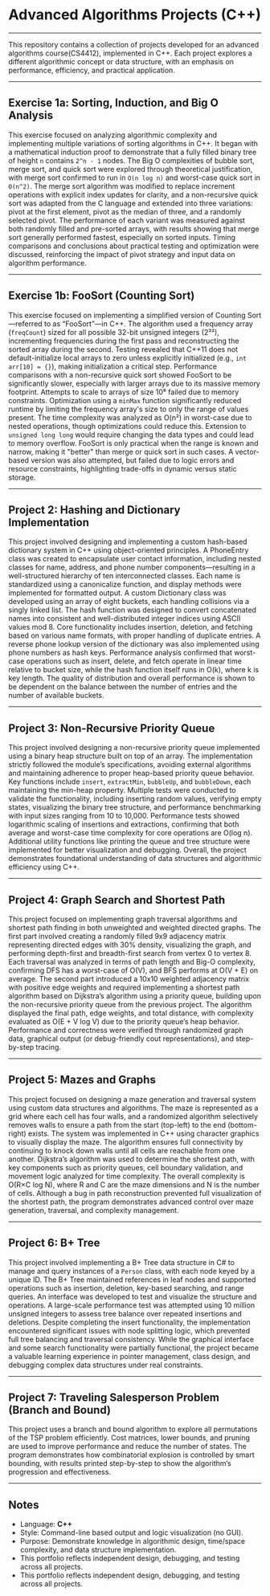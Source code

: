 # Advanced Algorithms Projects (C++)

***

This repository contains a collection of projects developed for an advanced algorithms course(CS4412), implemented in C++. Each project explores a different algorithmic concept or data structure, with an emphasis on performance, efficiency, and practical application.

***

## Exercise 1a: Sorting, Induction, and Big O Analysis

This exercise focused on analyzing algorithmic complexity and implementing multiple variations of sorting algorithms in C++. It began with a mathematical induction proof to demonstrate that a fully filled binary tree of height `n` contains `2^n - 1` nodes. The Big O complexities of bubble sort, merge sort, and quick sort were explored through theoretical justification, with merge sort confirmed to run in `O(n log n)` and worst-case quick sort in `O(n^2)`. The merge sort algorithm was modified to replace increment operations with explicit index updates for clarity, and a non-recursive quick sort was adapted from the C language and extended into three variations: pivot at the first element, pivot as the median of three, and a randomly selected pivot. The performance of each variant was measured against both randomly filled and pre-sorted arrays, with results showing that merge sort generally performed fastest, especially on sorted inputs. Timing comparisons and conclusions about practical testing and optimization were discussed, reinforcing the impact of pivot strategy and input data on algorithm performance.

***

## Exercise 1b: FooSort (Counting Sort)

This exercise focused on implementing a simplified version of Counting Sort—referred to as “FooSort”—in C++. The algorithm used a frequency array (`freqCount`) sized for all possible 32-bit unsigned integers (2³²), incrementing frequencies during the first pass and reconstructing the sorted array during the second. Testing revealed that C++11 does not default-initialize local arrays to zero unless explicitly initialized (e.g., `int arr[10] = {}`), making initialization a critical step. Performance comparisons with a non-recursive quick sort showed FooSort to be significantly slower, especially with larger arrays due to its massive memory footprint. Attempts to scale to arrays of size 10⁸ failed due to memory constraints. Optimization using a `minMax` function significantly reduced runtime by limiting the frequency array's size to only the range of values present. The time complexity was analyzed as O(n²) in worst-case due to nested operations, though optimizations could reduce this. Extension to `unsigned long long` would require changing the data types and could lead to memory overflow. FooSort is only practical when the range is known and narrow, making it "better" than merge or quick sort in such cases. A vector-based version was also attempted, but failed due to logic errors and resource constraints, highlighting trade-offs in dynamic versus static storage.


***

## Project 2: Hashing and Dictionary Implementation

This project involved designing and implementing a custom hash-based dictionary system in C++ using object-oriented principles. A PhoneEntry class was created to encapsulate user contact information, including nested classes for name, address, and phone number components—resulting in a well-structured hierarchy of ten interconnected classes. Each name is standardized using a canonicalize function, and display methods were implemented for formatted output. A custom Dictionary class was developed using an array of eight buckets, each handling collisions via a singly linked list. The hash function was designed to convert concatenated names into consistent and well-distributed integer indices using ASCII values mod 8. Core functionality includes insertion, deletion, and fetching based on various name formats, with proper handling of duplicate entries. A reverse phone lookup version of the dictionary was also implemented using phone numbers as hash keys. Performance analysis confirmed that worst-case operations such as insert, delete, and fetch operate in linear time relative to bucket size, while the hash function itself runs in O(k), where k is key length. The quality of distribution and overall performance is shown to be dependent on the balance between the number of entries and the number of available buckets.

***

## Project 3: Non-Recursive Priority Queue

This project involved designing a non-recursive priority queue implemented using a binary heap structure built on top of an array. The implementation strictly followed the module’s specifications, avoiding external algorithms and maintaining adherence to proper heap-based priority queue behavior. Key functions include `insert`, `extractMin`, `bubbleUp`, and `bubbleDown`, each maintaining the min-heap property. Multiple tests were conducted to validate the functionality, including inserting random values, verifying empty states, visualizing the binary tree structure, and performance benchmarking with input sizes ranging from 10 to 10,000. Performance tests showed logarithmic scaling of insertions and extractions, confirming that both average and worst-case time complexity for core operations are O(log n). Additional utility functions like printing the queue and tree structure were implemented for better visualization and debugging. Overall, the project demonstrates foundational understanding of data structures and algorithmic efficiency using C++.

***

## Project 4: Graph Search and Shortest Path

This project focused on implementing graph traversal algorithms and shortest path finding in both unweighted and weighted directed graphs. The first part involved creating a randomly filled 9x9 adjacency matrix representing directed edges with 30% density, visualizing the graph, and performing depth-first and breadth-first search from vertex 0 to vertex 8. Each traversal was analyzed in terms of path length and Big-O complexity, confirming DFS has a worst-case of O(V), and BFS performs at O(V + E) on average. The second part introduced a 10x10 weighted adjacency matrix with positive edge weights and required implementing a shortest path algorithm based on Dijkstra’s algorithm using a priority queue, building upon the non-recursive priority queue from the previous project. The algorithm displayed the final path, edge weights, and total distance, with complexity evaluated as O(E + V log V) due to the priority queue’s heap behavior. Performance and correctness were verified through randomized graph data, graphical output (or debug-friendly cout representations), and step-by-step tracing.

***

## Project 5: Mazes and Graphs

This project focused on designing a maze generation and traversal system using custom data structures and algorithms. The maze is represented as a grid where each cell has four walls, and a randomized algorithm selectively removes walls to ensure a path from the start (top-left) to the end (bottom-right) exists. The system was implemented in C++ using character graphics to visually display the maze. The algorithm ensures full connectivity by continuing to knock down walls until all cells are reachable from one another. Dijkstra’s algorithm was used to determine the shortest path, with key components such as priority queues, cell boundary validation, and movement logic analyzed for time complexity. The overall complexity is O(R×C log N), where R and C are the maze dimensions and N is the number of cells. Although a bug in path reconstruction prevented full visualization of the shortest path, the program demonstrates advanced control over maze generation, traversal, and complexity management.


***

## Project 6: B+ Tree

This project involved implementing a B+ Tree data structure in C# to manage and query instances of a `Person` class, with each node keyed by a unique ID. The B+ Tree maintained references in leaf nodes and supported operations such as insertion, deletion, key-based searching, and range queries. An interface was developed to test and visualize the structure and operations. A large-scale performance test was attempted using 10 million unsigned integers to assess tree balance over repeated insertions and deletions. Despite completing the insert functionality, the implementation encountered significant issues with node splitting logic, which prevented full tree balancing and traversal consistency. While the graphical interface and some search functionality were partially functional, the project became a valuable learning experience in pointer management, class design, and debugging complex data structures under real constraints.

***

## Project 7: Traveling Salesperson Problem (Branch and Bound)

This project uses a branch and bound algorithm to explore all permutations of the TSP problem efficiently. Cost matrices, lower bounds, and pruning are used to improve performance and reduce the number of states. The program demonstrates how combinatorial explosion is controlled by smart bounding, with results printed step-by-step to show the algorithm’s progression and effectiveness.

***

## Notes

- Language: **C++**
- Style: Command-line based output and logic visualization (no GUI).
- Purpose: Demonstrate knowledge in algorithmic design, time/space complexity, and data structure implementation.
- This portfolio reflects independent design, debugging, and testing across all projects.
- This portfolio reflects independent design, debugging, and testing across all projects.
